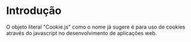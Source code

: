 # Introdução #

O objeto literal "Cookie.js" como o nome já sugere é para uso de cookies através do javascript no desenvolvimento de aplicações web.